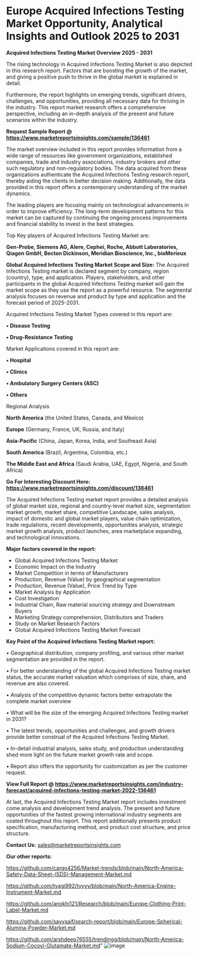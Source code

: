 # Europe Acquired Infections Testing Market Opportunity, Analytical Insights and Outlook 2025 to 2031

<Strong> Acquired Infections Testing Market Overview 2025 - 2031</strong>

The rising technology in Acquired Infections Testing Market is also depicted in this research report. Factors that are boosting the growth of the market, and giving a positive push to thrive in the global market is explained in detail.

Furthermore, the report highlights on emerging trends, significant drivers, challenges, and opportunities, providing all necessary data for thriving in the industry. This report market research offers a comprehensive perspective, including an in-depth analysis of the present and future scenarios within the industry.

<strong>Request Sample Report @ <a href=https://www.marketreportsinsights.com/sample/136461>https://www.marketreportsinsights.com/sample/136461</a></strong>

The market overview included in this report provides information from a wide range of resources like government organizations, established companies, trade and industry associations, industry brokers and other such regulatory and non-regulatory bodies. The data acquired from these organizations authenticate the Acquired Infections Testing research report, thereby aiding the clients in better decision making. Additionally, the data provided in this report offers a contemporary understanding of the market dynamics.

The leading players are focusing mainly on technological advancements in order to improve efficiency. The long-term development patterns for this market can be captured by continuing the ongoing process improvements and financial stability to invest in the best strategies.

Top Key players of Acquired Infections Testing Market are:

<strong>Gen-Probe, Siemens AG, Alere, Cephei, Roche, Abbott Laboratories, Qiagen GmbH, Becton Dickinson, Meridian Bioscience, Inc., bioMerieux</strong>

<strong><b>Global Acquired Infections Testing Market Scope and Size:</b></strong>
The Acquired Infections Testing market is declared segment by company, region (country), type, and application. Players, stakeholders, and other participants in the global Acquired Infections Testing market will gain the market scope as they use the report as a powerful resource. The segmental analysis focuses on revenue and product by type and application and the forecast period of 2025-2031.

Acquired Infections Testing Market Types covered in this report are:

<strong>• Disease Testing

• Drug-Resistance Testing</strong>

Market Applications covered in this report are:

<strong>• Hospital

• Clinics

• Ambulatory Surgery Centers (ASC)

• Others</strong> 

Regional Analysis

<strong>North America</strong> (the United States, Canada, and Mexico)

<strong>Europe</strong> (Germany, France, UK, Russia, and Italy)

<strong>Asia-Pacific</strong> (China, Japan, Korea, India, and Southeast Asia)

<strong>South America</strong> (Brazil, Argentina, Colombia, etc.)

<strong>The Middle East and Africa</strong> (Saudi Arabia, UAE, Egypt, Nigeria, and South Africa)

<strong>Go For Interesting Discount Here: <a href=https://www.marketreportsinsights.com/discount/136461>https://www.marketreportsinsights.com/discount/136461</a></strong>

The Acquired Infections Testing market report provides a detailed analysis of global market size, regional and country-level market size, segmentation market growth, market share, competitive Landscape, sales analysis, impact of domestic and global market players, value chain optimization, trade regulations, recent developments, opportunities analysis, strategic market growth analysis, product launches, area marketplace expanding, and technological innovations.

<strong><b>Major factors covered in the report:</b></strong>
<ul>
  <li>Global Acquired Infections Testing Market </li>
  <li>Economic Impact on the Industry</li>
  <li>Market Competition in terms of Manufacturers</li>
  <li>Production, Revenue (Value) by geographical segmentation</li>
  <li>Production, Revenue (Value), Price Trend by Type</li>
  <li>Market Analysis by Application</li>
  <li>Cost Investigation</li>
  <li>Industrial Chain, Raw material sourcing strategy and Downstream Buyers</li>
  <li>Marketing Strategy comprehension, Distributors and Traders</li>
  <li>Study on Market Research Factors</li>
  <li>Global Acquired Infections Testing Market Forecast</li>
</ul>

<strong><b>Key Point of the Acquired Infections Testing Market report:</b></strong>

• Geographical distribution, company profiling, and various other market segmentation are provided in the report.

• For better understanding of the global Acquired Infections Testing market status, the accurate market valuation which comprises of size, share, and revenue are also covered.

• Analysis of the competitive dynamic factors better extrapolate the complete market overview

• What will be the size of the emerging Acquired Infections Testing market in 2031?

• The latest trends, opportunities and challenges, and growth drivers provide better construal of the Acquired Infections Testing Market.

• In-detail industrial analysis, sales study, and production understanding shed more light on the future market growth rate and scope.

• Report also offers the opportunity for customization as per the customer request.

<strong><b>View Full Report @ <a href=https://www.marketreportsinsights.com/industry-forecast/acquired-infections-testing-market-2022-136461>https://www.marketreportsinsights.com/industry-forecast/acquired-infections-testing-market-2022-136461</a></b></strong>


At last, the Acquired Infections Testing Market report includes investment come analysis and development trend analysis. The present and future opportunities of the fastest growing international industry segments are coated throughout this report. This report additionally presents product specification, manufacturing method, and product cost structure, and price structure.

<strong>Contact Us:</strong>
sales@marketreportsinsights.com

<strong>Our other reports:</strong>

<a href=https://github.com/cargo4256/Market-trends/blob/main/North-America-Safety-Data-Sheet-(SDS)-Management-Market.md>https://github.com/cargo4256/Market-trends/blob/main/North-America-Safety-Data-Sheet-(SDS)-Management-Market.md</a>

<a href=https://github.com/tyagi992/tyyyy/blob/main/North-America-Engine-Instrument-Market.md>https://github.com/tyagi992/tyyyy/blob/main/North-America-Engine-Instrument-Market.md</a>

<a href=https://github.com/anokhi121/Research/blob/main/Europe-Clothing-Print-Label-Market.md>https://github.com/anokhi121/Research/blob/main/Europe-Clothing-Print-Label-Market.md</a>

<a href=https://github.com/sayysaif/search-report/blob/main/Europe-Spherical-Alumina-Powder-Market.md>https://github.com/sayysaif/search-report/blob/main/Europe-Spherical-Alumina-Powder-Market.md</a>

<a href=https://github.com/arshdeep76555/trendingg/blob/main/North-America-Sodium-Cocoyl-Glutamate-Market.md>https://github.com/arshdeep76555/trendingg/blob/main/North-America-Sodium-Cocoyl-Glutamate-Market.md</a>"
![image](https://github.com/user-attachments/assets/717fb6a3-8d7f-4814-ad67-55c1cbf7c3a5)
